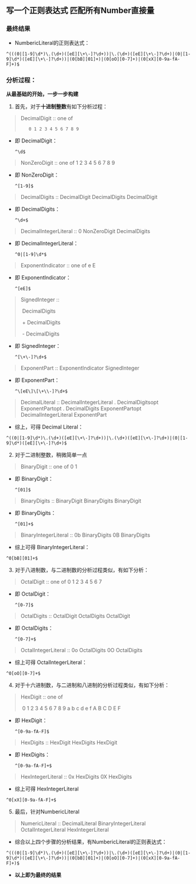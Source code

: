 ## 写一个正则表达式 匹配所有Number直接量

### 最终结果

* NumbericLiteral的正则表达式：

```
^(((0|[1-9]\d*)\.(\d+)([eE][\+\-]?\d+))|\.(\d+)([eE][\+\-]?\d+)|(0|[1-9]\d*)([eE][\+\-]?\d+))|(0[bB][01]+)|(0[oO][0-7]+)|(0[xX][0-9a-fA-F]+)$
```

### 分析过程：

**从最基础的开始，一步一步构建**

1. 首先，对于**十进制整数**有如下分析过程：

>  DecimalDigit :: one of
>
>    	 0 1 2 3 4 5 6 7 8 9

* 即 DecimalDigit：

  ```
  ^\d$
  ```

> NonZeroDigit :: one of
> 		1 2 3 4 5 6 7 8 9

* 即 NonZeroDigit：

  ```
  ^[1-9]$
  ```

> DecimalDigits ::
> 		DecimalDigit
> 		DecimalDigits DecimalDigit

* 即 DecimalDigits：

  ```
  ^\d+$
  ```

> DecimalIntegerLiteral ::
> 		0
> 		NonZeroDigit DecimalDigits

* 即 DecimalIntegerLiteral：

  ```
  ^0|[1-9]\d*$
  ```

> ExponentIndicator :: one of
> 		e E

* 即 ExponentIndicator：

  ```
  ^[eE]$
  ```

>  SignedInteger ::
>
> ​		DecimalDigits
>
> ​		\+ DecimalDigits
>
> ​		\- DecimalDigits

* 即 SignedInteger：

  ```
  ^[\+\-]?\d+$
  ```

> ExponentPart ::
> 		ExponentIndicator SignedInteger

* 即 ExponentPart：

  ```
  ^\[eE\]\[\+\\-]?\d+$
  ```

> DecimalLiteral ::
> 		DecimalIntegerLiteral . DecimalDigitsopt ExponentPartopt
> 		. DecimalDigits ExponentPartopt
> 		DecimalIntegerLiteral ExponentPart

* 综上，可得 Decimal Literal：

```
^((0|[1-9]\d*)\.(\d+)([eE][\+\-]?\d+))|\.(\d+)([eE][\+\-]?\d+)|(0|[1-9]\d*)([eE][\+\-]?\d+)$
```



2. 对于二进制整数，稍微简单一点

> BinaryDigit :: one of
> 		0 1

* 即 BinaryDigit：

  ```
  ^[01]$
  ```

> BinaryDigits ::
> 		BinaryDigit
> 		BinaryDigits BinaryDigit

* 即 BinaryDigits： 

  ```
  ^[01]+$
  ```

> BinaryIntegerLiteral ::
> 		0b BinaryDigits
> 		0B BinaryDigits

* 综上可得 BinaryIntegerLiteral：

```
^0[bB][01]+$
```



3. 对于八进制数，与二进制数的分析过程类似，有如下分析：

> OctalDigit :: one of
> 		0 1 2 3 4 5 6 7

* 即 OctalDigit： 

  ```
  ^[0-7]$
  ```

> OctalDigits ::
> 		OctalDigit
> 		OctalDigits OctalDigit

* 即 OctalDigits： 

  ```
  ^[0-7]+$
  ```

> OctalIntegerLiteral ::
> 		0o OctalDigits
> 		0O OctalDigits

* 综上可得 OctalIntegerLiteral：

```
^0[oO][0-7]+$
```



4. 对于十六进制数，与二进制和八进制的分析过程类似，有如下分析：

> HexDigit :: one of
>
> ​		0 1 2 3 4 5 6 7 8 9 a b c d e f A B C D E F

* 即 HexDigit： 

  ```
  ^[0-9a-fA-F]$
  ```

> HexDigits ::
> 		HexDigit
> 		HexDigits HexDigit

* 即 HexDigits： 

  ```
  ^[0-9a-fA-F]+$
  ```

> HexIntegerLiteral ::
> 		0x HexDigits
> 		0X HexDigits

* 综上可得 HexIntegerLiteral

```
^0[xX][0-9a-fA-F]+$
```



5. 最后，针对NumbericLiteral

> NumericLiteral ::
> 		DecimalLiteral
> 		BinaryIntegerLiteral
> 		OctalIntegerLiteral
> 		HexIntegerLiteral

* 综合以上四个步骤的分析结果，有NumbericLiteral的正则表达式：

```
^(((0|[1-9]\d*)\.(\d+)([eE][\+\-]?\d+))|\.(\d+)([eE][\+\-]?\d+)|(0|[1-9]\d*)([eE][\+\-]?\d+))|(0[bB][01]+)|(0[oO][0-7]+)|(0[xX][0-9a-fA-F]+)$
```

* **以上即为最终的结果**